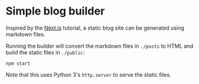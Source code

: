 # Simple blog builder

Inspired by the [Next.js](https://nextjs.org/) tutorial, a static blog site can be generated using markdown files.

Running the builder will convert the markdown files in `./posts` to HTML and build the static files in `./public`:
```
npm start
```

Note that this uses Python 3's `http.server` to serve the static files.